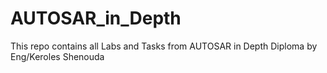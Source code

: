 # AUTOSAR_in_Depth
This repo contains all Labs and Tasks from AUTOSAR in Depth Diploma by Eng/Keroles Shenouda
